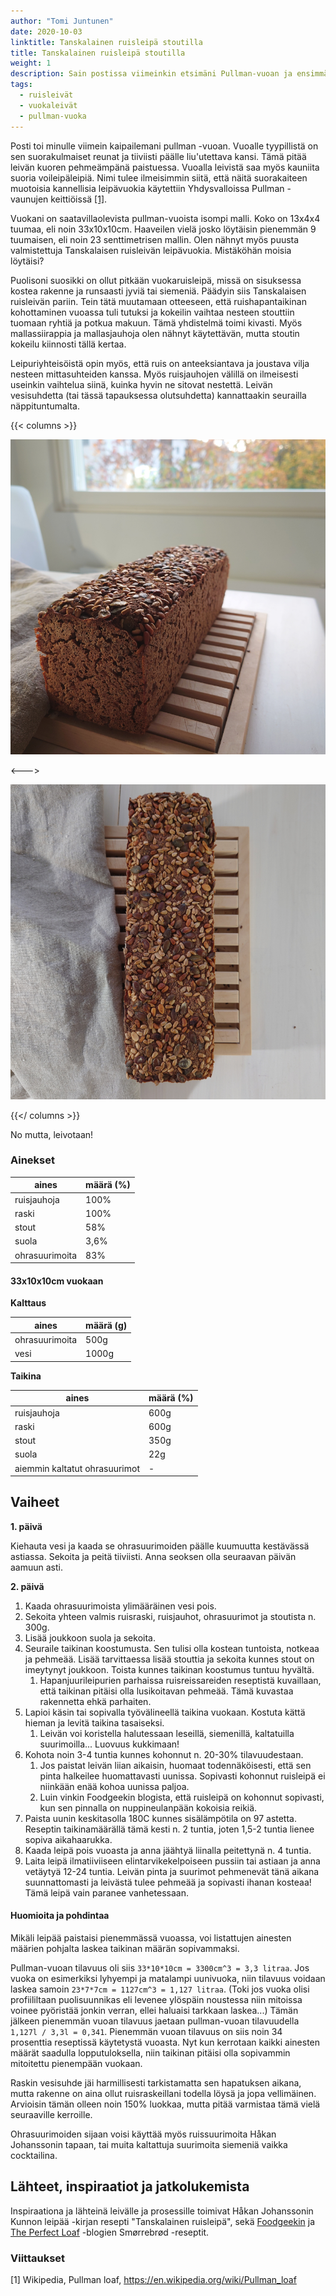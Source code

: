 ```yaml
---
author: "Tomi Juntunen"
date: 2020-10-03
linktitle: Tanskalainen ruisleipä stoutilla
title: Tanskalainen ruisleipä stoutilla
weight: 1
description: Sain postissa viimeinkin etsimäni Pullman-vuoan ja ensimmäisenä tällä piti päästä testaamaan Tanskalaista ruisleipää. Parin kokeilun jälkeen päätin kokeilla myös ruisleipää stoutilla.
tags:
  - ruisleivät
  - vuokaleivät
  - pullman-vuoka
---
```


Posti toi minulle viimein kaipailemani pullman -vuoan. Vuoalle tyypillistä on
sen suorakulmaiset reunat ja tiiviisti päälle liu'utettava kansi. Tämä pitää
leivän kuoren pehmeämpänä paistuessa. Vuoalla leivistä saa myös kauniita 
suoria voileipäleipiä. Nimi tulee ilmeisimmin siitä, että
näitä suorakaiteen muotoisia kannellisia leipävuokia käytettiin Yhdysvalloissa
Pullman -vaunujen keittiöissä [[1]](#Viittaukset).

Vuokani on saatavillaolevista pullman-vuoista isompi malli. Koko on 13x4x4 tuumaa, eli noin 33x10x10cm.
Haaveilen vielä josko löytäisin pienemmän 9 tuumaisen, eli noin 23 senttimetrisen
mallin. Olen nähnyt myös puusta valmistettuja Tanskalaisen ruisleivän leipävuokia.
Mistäköhän moisia löytäisi?

Puolisoni suosikki on ollut pitkään vuokaruisleipä, missä on sisuksessa kostea rakenne
ja runsaasti jyviä tai siemeniä. Päädyin siis Tanskalaisen ruisleivän pariin. Tein tätä muutamaan otteeseen, että
ruishapantaikinan kohottaminen vuoassa tuli tutuksi ja kokeilin vaihtaa nesteen stouttiin
tuomaan ryhtiä ja potkua makuun. Tämä yhdistelmä toimi kivasti. Myös mallassiirappia
ja mallasjauhoja olen nähnyt käytettävän, mutta stoutin kokeilu kiinnosti tällä kertaa.

Leipuriyhteisöistä opin myös, että ruis on anteeksiantava ja joustava vilja nesteen
mittasuhteiden kanssa. Myös ruisjauhojen välillä on ilmeisesti useinkin vaihtelua siinä, kuinka
hyvin ne sitovat nestettä. Leivän vesisuhdetta (tai tässä tapauksessa olutsuhdetta)
kannattaakin seurailla näppituntumalta.

{{< columns >}}

[![](/leivonta/tanskalainen-ruisleipa-stoutilla-1.jpg)](/leivonta/tanskalainen-ruisleipa-stoutilla-1.jpg)

<--->

[![](/leivonta/tanskalainen-ruisleipa-stoutilla-2.jpg)](/leivonta/tanskalainen-ruisleipa-stoutilla-2.jpg)

{{</ columns >}}

No mutta, leivotaan!

### Ainekset

|aines|määrä (%)|
|-|-|
|ruisjauhoja|100%|
|raski|100%|
|stout|58%|
|suola|3,6%|
|ohrasuurimoita|83%|

#### 33x10x10cm vuokaan

**Kalttaus**

|aines|määrä (g)|
|-|-|
|ohrasuurimoita|500g|
|vesi|1000g|

**Taikina**

|aines|määrä (%)|
|-|-|
|ruisjauhoja|600g|
|raski|600g|
|stout|350g|
|suola|22g|
|aiemmin kaltatut ohrasuurimot|-|

## Vaiheet

**1. päivä**

Kiehauta vesi ja kaada se ohrasuurimoiden päälle kuumuutta
kestävässä astiassa. Sekoita ja peitä tiiviisti. Anna seoksen olla seuraavan päivän aamuun
asti.

**2. päivä**

1. Kaada ohrasuurimoista ylimääräinen vesi pois.
1. Sekoita yhteen valmis ruisraski, ruisjauhot, ohrasuurimot ja stoutista n. 300g.
1. Lisää joukkoon suola ja sekoita.
1. Seuraile taikinan koostumusta. Sen tulisi olla kostean tuntoista, notkeaa ja pehmeää.
Lisää tarvittaessa lisää stouttia ja sekoita kunnes stout on imeytynyt joukkoon. Toista
kunnes taikinan koostumus tuntuu hyvältä.
    1. Hapanjuurileipurien parhaissa ruisreissareiden reseptistä kuvaillaan, että taikinan pitäisi
    olla lusikoitavan pehmeää. Tämä kuvastaa rakennetta ehkä parhaiten.
1. Lapioi käsin tai sopivalla työvälineellä taikina vuokaan. Kostuta kättä hieman ja levitä taikina tasaiseksi.
    1. Leivän voi koristella halutessaan leseillä, siemenillä, kaltatuilla suurimoilla... Luovuus kukkimaan!
1. Kohota noin 3-4 tuntia kunnes kohonnut n. 20-30% tilavuudestaan.
    1. Jos paistat leivän liian aikaisin, huomaat todennäköisesti, että sen pinta halkeilee huomattavasti uunissa.
    Sopivasti kohonnut ruisleipä ei niinkään enää kohoa uunissa paljoa.
    1. Luin vinkin Foodgeekin blogista, että ruisleipä on kohonnut sopivasti, kun sen pinnalla
    on nuppineulanpään kokoisia reikiä.
1. Paista uunin keskitasolla 180C kunnes sisälämpötila on 97 astetta. Reseptin taikinamäärällä
tämä kesti n. 2 tuntia, joten 1,5-2 tuntia lienee sopiva aikahaarukka.
1. Kaada leipä pois vuoasta ja anna jäähtyä liinalla peitettynä n. 4 tuntia.
1. Laita leipä ilmatiiviiseen elintarvikekelpoiseen pussiin tai astiaan ja anna vetäytyä 12-24 tuntia.
Leivän pinta ja suurimot pehmenevät tänä aikana suunnattomasti ja leivästä tulee pehmeää ja sopivasti
ihanan kosteaa! Tämä leipä vain paranee vanhetessaan.

#### Huomioita ja pohdintaa

Mikäli leipää paistaisi pienemmässä vuoassa, voi listattujen ainesten määrien pohjalta laskea
taikinan määrän sopivammaksi.

Pullman-vuoan tilavuus oli siis `33*10*10cm = 3300cm^3 = 3,3 litraa`. Jos vuoka on esimerkiksi
lyhyempi ja matalampi uunivuoka, niin tilavuus voidaan laskea samoin
`23*7*7cm = 1127cm^3 = 1,127 litraa`. (Toki jos vuoka olisi profiililtaan puolisuunnikas eli levenee
ylöspäin noustessa niin mitoissa voinee pyöristää jonkin verran, ellei haluaisi tarkkaan laskea...)
Tämän jälkeen pienemmän vuoan tilavuus jaetaan pullman-vuoan tilavuudella `1,127l / 3,3l = 0,341`. Pienemmän vuoan
tilavuus on siis noin 34 prosenttia reseptissä käytetystä vuoasta. Nyt kun kerrotaan kaikki ainesten määrät
saadulla lopputuloksella, niin taikinan pitäisi olla sopivammin mitoitettu pienempään vuokaan.

Raskin vesisuhde jäi harmillisesti tarkistamatta sen hapatuksen aikana, mutta rakenne
on aina ollut ruisraskeillani todella löysä ja jopa vellimäinen. Arvioisin tämän
olleen noin 150% luokkaa, mutta pitää varmistaa tämä vielä seuraaville kerroille.

Ohrasuurimoiden sijaan voisi käyttää myös ruissuurimoita Håkan Johanssonin tapaan,
tai muita kaltattuja suurimoita siemeniä vaikka cocktailina.

## Lähteet, inspiraatiot ja jatkolukemista

Inspiraationa ja lähteinä leivälle ja prosessille toimivat Håkan Johanssonin Kunnon leipää -kirjan resepti
"Tanskalainen ruisleipä", sekä
[Foodgeekin](https://foodgeek.dk/en/danish-rye-bread-recipe/) ja
[The Perfect Loaf](https://www.theperfectloaf.com/rye-sourdough-and-smorrebrod/) -blogien
Smørrebrød -reseptit.

### Viittaukset

[1] Wikipedia, Pullman loaf, https://en.wikipedia.org/wiki/Pullman_loaf
